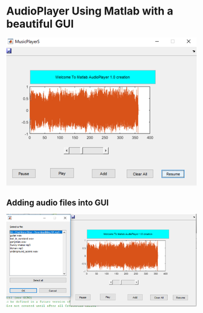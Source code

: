 # AudioPlayer Using Matlab with a beautiful GUI

![alt text](https://github.com/MadhavSapkota/AudioPlayer11/blob/master/MusicPlayer.PNG) 

## Adding audio files into GUI

![alt text](https://github.com/MadhavSapkota/AudioPlayer11/blob/master/WithAddingFeatures.PNG)






